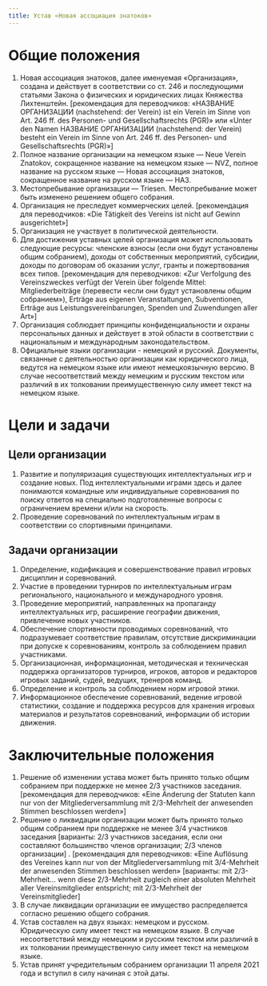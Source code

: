 ```yaml
---
title: Устав «Новая ассоциация знатоков»
---
```


# Общие положения

1. Новая ассоциация знатоков, далее именуемая «Организация», создана и действует в соответствии со ст. 246 и последующими статьями Закона о физических и юридических лицах Княжества Лихтенштейн.
   [рекомендация для переводчиков: «НАЗВАНИЕ ОРГАНИЗАЦИИ (nachstehend: der Verein) ist ein Verein im Sinne von Art. 246 ff. des Personen- und Gesellschaftsrechts (PGR)» или «Unter den Namen НАЗВАНИЕ ОРГАНИЗАЦИИ (nachstehend: der Verein) besteht ein Verein im Sinne von Art. 246 ff. des Personen- und Gesellschaftsrechts (PGR)»]
2. Полное название организации на немецком языке — Neue Verein Znatokov, сокращенное название на немецком языке — NVZ, полное название на русском языке — Новая ассоциация знатоков, сокращенное название на русском языке — НАЗ.
3. Местопребывание организации — Triesen. Местопребывание может быть изменено решением общего собрания.
4. Организация не преследует коммерческих целей.
   [рекомендация для переводчиков: «Die Tätigkeit des Vereins ist nicht auf Gewinn ausgerichtet»]
5. Организация не участвует в политической деятельности.
6. Для достижения уставных целей организация может использовать следующие ресурсы: членские взносы (если они будут установлены общим собранием), доходы от собственных мероприятий, субсидии, доходы по договорам об оказании услуг, гранты и пожертвования всех типов.
   [рекомендация для переводчиков: «Zur Verfolgung des Vereinszweckes verfügt der Verein über folgende Mittel: Mitgliederbeiträge (перевести «если они будут установлены общим собранием»), Erträge aus eigenen Veranstaltungen,  Subventionen, Erträge aus Leistungsvereinbarungen, Spenden und Zuwendungen aller Art»]
7. Организация соблюдает принципы конфиденциальности и охраны персональных данных и действует в этой области в соответствии с национальным и международным законодательством.
8. Официальные языки организации - немецкий и русский. Документы, связанные с деятельностью организации как юридического лица, ведутся на немецком языке или имеют немецкоязычную версию. В случае несоответствий между немецким и русским текстом или различий в их толковании преимущественную силу имеет текст на немецком языке.

# Цели и задачи

## Цели организации

1. Развитие и популяризация существующих интеллектуальных игр и создание новых. Под интеллектуальными играми здесь и далее понимаются командные или индивидуальные соревнования по поиску ответов на специально подготовленные вопросы с ограничением времени и/или на скорость.
4. Проведение соревнований по интеллектуальным играм в соответствии со спортивными принципами.

## Задачи организации

1. Определение, кодификация и совершенствование правил игровых дисциплин и соревнований.
2. Участие в проведении турниров по интеллектуальным играм регионального, национального и международного уровня.
3. Проведение мероприятий, направленных на пропаганду интеллектуальных игр, расширение географии движения, привлечение новых участников.
4. Обеспечение спортивности проводимых соревнований, что подразумевает соответствие правилам, отсутствие дискриминации при допуске к соревнованиям, контроль за соблюдением правил участниками.
5. Организационная, информационная, методическая и техническая поддержка организаторов турниров, игроков, авторов и редакторов игровых заданий, судей, ведущих, тренеров команд.
6. Определение и контроль за соблюдением норм игровой этики.
7. Информационное обеспечение соревнований, ведение игровой статистики, создание и поддержка ресурсов для хранения игровых материалов и результатов соревнований, информации об истории движения.


# Заключительные положения

1. Решение об изменении устава может быть принято только общим собранием при поддержке не менее 2/3 участников заседания.
   [рекомендация для переводчиков: «Eine Änderung der Statuten kann nur von der Mitgliederversammlung mit 2/3-Mehrheit der anwesenden Stimmen beschlossen werden»]
2.  Решение о ликвидации организации может быть принято только общим собранием при поддержке не менее 3/4 участников заседания [варианты: 2/3 участников заседания, если они составляют большинство членов организации; 2/3 членов организации]  .
    [рекомендация для переводчиков: «Eine Auflösung des Vereines kann nur von der Mitgliederversammlung mit 3/4-Mehrheit der anwesenden Stimmen beschlossen werden» [варианты: mit 2/3-Mehrheit… wenn diese 2/3-Mehrheit zugleich einer absoluten Mehrheit aller Vereinsmitglieder entspricht; mit 2/3-Mehrheit der Vereinsmitglieder]
3. В случае ликвидации организации ее имущество распределяется согласно решению общего собрания.
4. Устав составлен на двух языках: немецком и русском. Юридическую силу имеет текст на немецком языке. В случае несоответствий между немецким и русским текстом или различий в их толковании преимущественную силу имеет текст на немецком языке.
5. Устав принят учредительным собранием организации 11 апреля 2021 года и вступил в силу начиная с этой даты.

